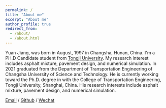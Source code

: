 ```yaml
---
permalink: /
title: "About me"
excerpt: "About me"
author_profile: true
redirect_from: 
  - /about/
  - /about.html
---
```

Yuan Jiang, was born in August, 1997 in Changsha, Hunan, China. I'm a PH.D Candidate student from [Tongji University](https://www.tongji.edu.cn/). My research interest includes asphalt mixture, pavement design, and numerical simulation. In 2021 graduated from the Department of Transportation Engineering of Changsha University of Science and Technology. He is currently working toward the Ph.D. degree in with the College of Transportation Engineering, Tongji University, Shanghai, China. His research interests include asphalt mixture, pavement design, and numerical simulation. 

[Email](mailto:jyuan@tongji.edu.cn) / [Github](https://jiangjarrod.github.io/JiangYuan.github.io/) / [Wechat](../images/1531686297352_.pic.jpg)

